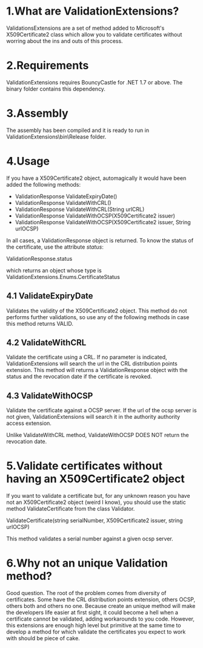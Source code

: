 
1.What are ValidationExtensions?
====================================

ValidationsExtensions are a set of method added to Microsoft's X509Certificate2 class which allow you to validate certificates without worring about the ins and outs of this process.

2.Requirements
===============

ValidationExtensions requires BouncyCastle for .NET 1.7 or above. The binary folder contains this dependency.

3.Assembly
===========

The assembly has been compiled and it is ready to run in ValidationExtensions\bin\Release folder.

4.Usage
=======

If you have a X509Certificate2 object, automagically it would have been added the following methods:

* ValidationResponse ValidateExpiryDate()
* ValidationResponse ValidateWithCRL()
* ValidationResponse ValidateWithCRL(String urlCRL)
* ValidationResponse ValidateWithOCSP(X509Certificate2 issuer)
* ValidationResponse ValidateWithOCSP(X509Certificate2 issuer, String urlOCSP)

In all cases, a ValidationResponse object is returned. To know the status of the certificate, use the attribute *status*:

ValidationResponse.status

which returns an object whose type is ValidationExtensions.Enums.CertificateStatus

4.1 ValidateExpiryDate
----------------------

Validates the validity of the X509Certificate2 object. This method do not performs further validations, so use any of the following methods in case this method returns VALID.

4.2 ValidateWithCRL
-------------------

Validate the certificate using a CRL. If no parameter is indicated, ValidationExtensions will search the url in the CRL distribution points extension.
This method will returns a ValidationResponse object with the status and the revocation date if the certificate is revoked.

4.3 ValidateWithOCSP
--------------------

Validate the certificate against a OCSP server. If the url of the ocsp server is not given, ValidationExtensions will search it in the authority authority access extension.

Unlike ValidateWithCRL method, ValidateWithOCSP DOES NOT return the revocation date.

5.Validate certificates without having an X509Certificate2 object
==================================================================

If you want to validate a certificate but, for any unknown reason you have not an X509Certificate2 object (weird I know), you should use the static method ValidateCertificate from the class Validator.

ValidateCertificate(string serialNumber, X509Certificate2 issuer, string urlOCSP)

This method validates a serial number against a given ocsp server.

6.Why not an unique Validation method?
=======================================

Good question. The root of the problem comes from diversity of certificates. Some have the CRL distribution points extension, others OCSP, others both and others no one. Because create an unique method will make the developers life easier at first sight, it could become a hell when a certificate cannot be validated, adding workarounds to you code. However, this extensions are enough high level but primitive at the same time to develop a method for which validate the certificates you expect to work with should be piece of cake.
